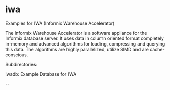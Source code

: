 # iwa
Examples for IWA (Informix Warehouse Accelerator)

The Informix Warehouse Accelerator is a software appliance for the Informix
database server. It uses data in column oriented format completely in-memory
and advanced algorithms for loading, compressing and querying this data.
The algorithms are highly parallelized, utilize SIMD and are cache-conscious.  

Subdirectories:

iwadb: Example Database for IWA

--
